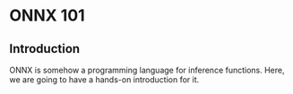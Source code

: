 # ONNX 101

## Introduction

ONNX is somehow a programming language for inference functions. Here, we are going to have a hands-on introduction
for it.
